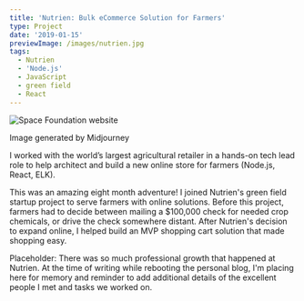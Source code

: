 ```yaml
---
title: 'Nutrien: Bulk eCommerce Solution for Farmers'
type: Project
date: '2019-01-15'
previewImage: /images/nutrien.jpg
tags:
  - Nutrien
  - 'Node.js'
  - JavaScript
  - green field
  - React
---
```

![Space Foundation website](/images/nutrien.jpg)

Image generated by Midjourney

I worked with the world’s largest agricultural retailer in a hands-on tech lead role to help architect and build a new online store for farmers (Node.js, React, ELK).

This was an amazing eight month adventure! I joined Nutrien's green field startup project to serve farmers with online solutions. Before this project, farmers had to decide between mailing a $100,000 check for needed crop chemicals, or drive the check somewhere distant. After Nutrien's decision to expand online, I helped build an MVP shopping cart solution that made shopping easy.

Placeholder: There was so much professional growth that happened at Nutrien. At the time of writing while rebooting the personal blog, I'm placing here for memory and reminder to add additional details of the excellent people I met and tasks we worked on.